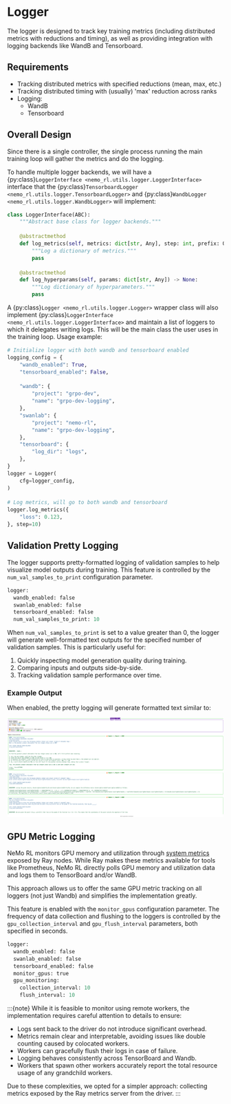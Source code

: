 # Logger

The logger is designed to track key training metrics (including distributed metrics with reductions and timing), as well as providing integration with logging backends like WandB and Tensorboard.

## Requirements

* Tracking distributed metrics with specified reductions (mean, max, etc.)
* Tracking distributed timing with (usually) 'max' reduction across ranks
* Logging:
   * WandB
   * Tensorboard

## Overall Design

Since there is a single controller, the single process running the main training loop will gather the metrics and do the logging.

To handle multiple logger backends, we will have a {py:class}`LoggerInterface <nemo_rl.utils.logger.LoggerInterface>` interface that the {py:class}`TensorboardLogger <nemo_rl.utils.logger.TensorboardLogger>` and {py:class}`WandbLogger <nemo_rl.utils.logger.WandbLogger>` will implement:

```python
class LoggerInterface(ABC):
    """Abstract base class for logger backends."""

    @abstractmethod
    def log_metrics(self, metrics: dict[str, Any], step: int, prefix: Optional[str]: "") -> None:
        """Log a dictionary of metrics."""
        pass

    @abstractmethod
    def log_hyperparams(self, params: dict[str, Any]) -> None:
        """Log dictionary of hyperparameters."""
        pass
```

A {py:class}`Logger <nemo_rl.utils.logger.Logger>` wrapper class will also implement {py:class}`LoggerInterface <nemo_rl.utils.logger.LoggerInterface>` and maintain a list of loggers to which it delegates writing logs. This will be the main class the user uses in the training loop. Usage example:

```python
# Initialize logger with both wandb and tensorboard enabled
logging_config = {
    "wandb_enabled": True,
    "tensorboard_enabled": False,

    "wandb": {
        "project": "grpo-dev",
        "name": "grpo-dev-logging",
    },
    "swanlab": {
        "project": "nemo-rl",
        "name": "grpo-dev-logging",
    },
    "tensorboard": {
        "log_dir": "logs",
    },
}
logger = Logger(
    cfg=logger_config,
)

# Log metrics, will go to both wandb and tensorboard
logger.log_metrics({
    "loss": 0.123,
}, step=10)
```

## Validation Pretty Logging

The logger supports pretty-formatted logging of validation samples to help visualize model outputs during training. This feature is controlled by the `num_val_samples_to_print` configuration parameter.

```python
logger:
  wandb_enabled: false
  swanlab_enabled: false
  tensorboard_enabled: false
  num_val_samples_to_print: 10
```

When `num_val_samples_to_print` is set to a value greater than 0, the logger will generate well-formatted text outputs for the specified number of validation samples. This is particularly useful for:

1. Quickly inspecting model generation quality during training.
2. Comparing inputs and outputs side-by-side.
3. Tracking validation sample performance over time.

### Example Output

When enabled, the pretty logging will generate formatted text similar to:

![Validation Pretty Logging Example](../assets/val-log.png)

## GPU Metric Logging

NeMo RL monitors GPU memory and utilization through [system metrics](https://docs.ray.io/en/latest/ray-observability/reference/system-metrics.html#system-metrics) exposed by Ray nodes. While Ray makes these metrics available for tools like Prometheus, NeMo RL directly polls GPU memory and utilization data and logs them to TensorBoard and/or WandB.

This approach allows us to offer the same GPU metric tracking on all loggers (not just Wandb) and simplifies the implementation greatly.

This feature is enabled with the `monitor_gpus` configuration parameter. The frequency of data collection and flushing to the loggers is controlled by the `gpu_collection_interval` and `gpu_flush_interval` parameters, both specified in seconds.

```python
logger:
  wandb_enabled: false
  swanlab_enabled: false
  tensorboard_enabled: false
  monitor_gpus: true
  gpu_monitoring:
    collection_interval: 10
    flush_interval: 10
```

:::{note}
While it is feasible to monitor using remote workers, the implementation requires careful attention to details to ensure:
* Logs sent back to the driver do not introduce significant overhead.
* Metrics remain clear and interpretable, avoiding issues like double counting caused by colocated workers.
* Workers can gracefully flush their logs in case of failure.
* Logging behaves consistently across TensorBoard and Wandb.
* Workers that spawn other workers accurately report the total resource usage of any grandchild workers.

Due to these complexities, we opted for a simpler approach: collecting metrics exposed by the Ray metrics server from the driver.
:::
